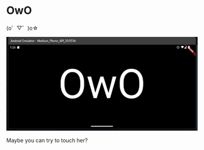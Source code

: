 # OwO

(o゜▽゜)o☆

![image-20240527232711937](README.assets/image-20240527232711937.png)

Maybe you can try to touch her?

